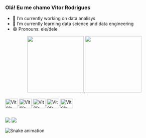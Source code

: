 ### Olá! Eu me chamo Vitor Rodrigues

- 🔭 I’m currently working on data analisys
- 🌱 I’m currently learning data science and data engineering
- 😄 Pronouns: ele/dele

<div align="center">
  <a href="https://github.com/VitorFRodrigues">
  <img height="180em" src="https://github-readme-stats.vercel.app/api?username=VitorFRodrigues&show_icons=true&theme=dark&include_all_commits=true&count_private=true"/>
  <img height="180em" src="https://github-readme-stats.vercel.app/api/top-langs/?username=VitorFRodrigues&layout=compact&langs_count=7&theme=dark"/>
</div>

<div style="display: inline_block"><br>

  <img align="center" alt="Vitor-Python" height="30" width="40" src="https://cdn.jsdelivr.net/gh/devicons/devicon/icons/python/python-original.svg">
  <img align="center" alt="Vitor-Jupyter" height="30" width="40" src="https://cdn.jsdelivr.net/gh/devicons/devicon/icons/jupyter/jupyter-original-wordmark.svg">
  <img align="center" alt="Vitor-Colab" height="30" width="40" src="https://camo.githubusercontent.com/0b93f22ac70b7983e9915edf30ddc1a15713b2c310a214c2996dff49b410b949/68747470733a2f2f63646e2e646973636f72646170702e636f6d2f6174746163686d656e74732f3236373335363138303036343530313736302f3738313937313935303438363239303433322f476f6f676c655f436f6c61626f7261746f72792e737667">
  <img align="center" alt="Vitor-Kaggle" height="30" width="40" src="https://cdn.jsdelivr.net/gh/devicons/devicon/icons/kaggle/kaggle-original.svg" />
  <img align="center" alt="Vitor-Kaggle" height="30" width="40" src="https://cdn.jsdelivr.net/gh/devicons/devicon/icons/pandas/pandas-original-wordmark.svg">
                    
</div>

  ##

<div> 
  <a href = "mailto:vitorfbaiano@gmail.com"><img src="https://img.shields.io/badge/-Gmail-%23333?style=for-the-badge&logo=gmail&logoColor=white" target="_blank"></a>
  <a href="https://www.linkedin.com/in/vitor-fernando-de-souza-rodrigues/" target="_blank"><img src="https://img.shields.io/badge/-LinkedIn-%230077B5?style=for-the-badge&logo=linkedin&logoColor=white" target="_blank"></a> 

![Snake animation](https://github.com/VitorFRodrigues/VitorFRodrigues/blob/output/github-contribution-grid-snake.svg)
</div>
